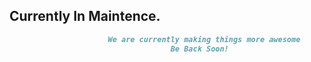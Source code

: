 ## Currently In Maintence.

```markdown
                      We are currently making things more awesome
                                    Be Back Soon!
```
